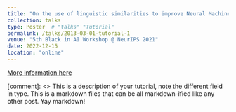 ```yaml
---
title: "On the use of linguistic similarities to improve Neural Machine Translation for African Languages"
collection: talks
type: Poster  # "talks" "Tutorial"
permalink: /talks/2013-03-01-tutorial-1
venue: "5th Black in AI Workshop @ NeurIPS 2021"
date: 2022-12-15
location: "online"
---
```


[More information here](https://drive.google.com/file/d/1mM_7-VNWQLdDhoK8XCuKluiIVu3x7g9o/view?usp=sharing)

[comment]: <> This is a description of your tutorial, note the different field in type. This is a markdown files that can be all markdown-ified like any other post. Yay markdown!
